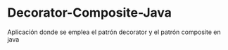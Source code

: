 # Decorator-Composite-Java
Aplicación donde se emplea el patrón decorator y el patrón composite en java 
